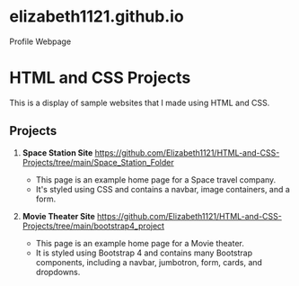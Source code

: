 # elizabeth1121.github.io
Profile Webpage

# HTML and CSS Projects

This is a display of sample websites that I made using HTML and CSS.

## Projects

1. **Space Station Site**
https://github.com/Elizabeth1121/HTML-and-CSS-Projects/tree/main/Space_Station_Folder
   - This page is an example home page for a Space travel company.
   - It's styled using CSS and contains a navbar, image containers, and a form.

3. **Movie Theater Site**
https://github.com/Elizabeth1121/HTML-and-CSS-Projects/tree/main/bootstrap4_project
   - This page is an example home page for a Movie theater.
   - It is styled using Bootstrap 4 and contains many Bootstrap components, including a navbar, jumbotron, form, cards, and dropdowns.
